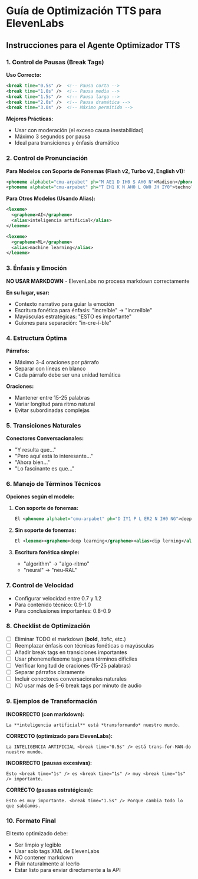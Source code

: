# Guía de Optimización TTS para ElevenLabs

## Instrucciones para el Agente Optimizador TTS

### 1. Control de Pausas (Break Tags)

**Uso Correcto:**
```xml
<break time="0.5s" />  <!-- Pausa corta -->
<break time="1.0s" />  <!-- Pausa media -->
<break time="1.5s" />  <!-- Pausa larga -->
<break time="2.0s" />  <!-- Pausa dramática -->
<break time="3.0s" />  <!-- Máximo permitido -->
```

**Mejores Prácticas:**
- Usar con moderación (el exceso causa inestabilidad)
- Máximo 3 segundos por pausa
- Ideal para transiciones y énfasis dramático

### 2. Control de Pronunciación

**Para Modelos con Soporte de Fonemas (Flash v2, Turbo v2, English v1):**
```xml
<phoneme alphabet="cmu-arpabet" ph="M AE1 D IH0 S AH0 N">Madison</phoneme>
<phoneme alphabet="cmu-arpabet" ph="T EH1 K N AH0 L OW0 JH IY0">technology</phoneme>
```

**Para Otros Modelos (Usando Alias):**
```xml
<lexeme>
  <grapheme>AI</grapheme>
  <alias>inteligencia artificial</alias>
</lexeme>

<lexeme>
  <grapheme>ML</grapheme>
  <alias>machine learning</alias>
</lexeme>
```

### 3. Énfasis y Emoción

**NO USAR MARKDOWN** - ElevenLabs no procesa markdown correctamente

**En su lugar, usar:**
- Contexto narrativo para guiar la emoción
- Escritura fonética para énfasis: "increíble" → "increíIble"
- Mayúsculas estratégicas: "ESTO es importante"
- Guiones para separación: "in-cre-í-ble"

### 4. Estructura Óptima

**Párrafos:**
- Máximo 3-4 oraciones por párrafo
- Separar con líneas en blanco
- Cada párrafo debe ser una unidad temática

**Oraciones:**
- Mantener entre 15-25 palabras
- Variar longitud para ritmo natural
- Evitar subordinadas complejas

### 5. Transiciones Naturales

**Conectores Conversacionales:**
- "Y resulta que..." <break time="0.5s" />
- "Pero aquí está lo interesante..." <break time="1.0s" />
- "Ahora bien..." <break time="0.5s" />
- "Lo fascinante es que..." <break time="0.5s" />

### 6. Manejo de Términos Técnicos

**Opciones según el modelo:**

1. **Con soporte de fonemas:**
   ```xml
   El <phoneme alphabet="cmu-arpabet" ph="D IY1 P L ER2 N IH0 NG">deep learning</phoneme> revolucionó...
   ```

2. **Sin soporte de fonemas:**
   ```xml
   El <lexeme><grapheme>deep learning</grapheme><alias>dip lerning</alias></lexeme> revolucionó...
   ```

3. **Escritura fonética simple:**
   - "algorithm" → "algo-ritmo"
   - "neural" → "neu-RAL"

### 7. Control de Velocidad

- Configurar velocidad entre 0.7 y 1.2
- Para contenido técnico: 0.9-1.0
- Para conclusiones importantes: 0.8-0.9

### 8. Checklist de Optimización

- [ ] Eliminar TODO el markdown (**bold**, *italic*, etc.)
- [ ] Reemplazar énfasis con técnicas fonéticas o mayúsculas
- [ ] Añadir break tags en transiciones importantes
- [ ] Usar phoneme/lexeme tags para términos difíciles
- [ ] Verificar longitud de oraciones (15-25 palabras)
- [ ] Separar párrafos claramente
- [ ] Incluir conectores conversacionales naturales
- [ ] NO usar más de 5-6 break tags por minuto de audio

### 9. Ejemplos de Transformación

**INCORRECTO (con markdown):**
```
La **inteligencia artificial** está *transformando* nuestro mundo.
```

**CORRECTO (optimizado para ElevenLabs):**
```
La INTELIGENCIA ARTIFICIAL <break time="0.5s" /> está trans-for-MAN-do nuestro mundo.
```

**INCORRECTO (pausas excesivas):**
```
Esto <break time="1s" /> es <break time="1s" /> muy <break time="1s" /> importante.
```

**CORRECTO (pausas estratégicas):**
```
Esto es muy importante. <break time="1.5s" /> Porque cambia todo lo que sabíamos.
```

### 10. Formato Final

El texto optimizado debe:
- Ser limpio y legible
- Usar solo tags XML de ElevenLabs
- NO contener markdown
- Fluir naturalmente al leerlo
- Estar listo para enviar directamente a la API